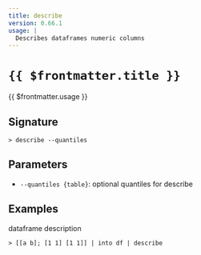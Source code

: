 ```yaml
---
title: describe
version: 0.66.1
usage: |
  Describes dataframes numeric columns
---
```


# <code>{{ $frontmatter.title }}</code>

<div style='white-space: pre-wrap;'>{{ $frontmatter.usage }}</div>

## Signature

```> describe --quantiles```

## Parameters

 -  `--quantiles {table}`: optional quantiles for describe

## Examples

dataframe description
```shell
> [[a b]; [1 1] [1 1]] | into df | describe
```
